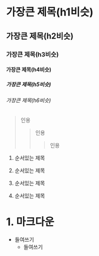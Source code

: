 # 가장큰 제목(h1비슷)
## 가장큰 제목(h2비슷)
### 가장큰 제목(h3비슷)
#### 가장큰 제목(h4비슷)
##### 가장큰 제목(h5비슷)
###### 가장큰 제목(h6비슷)

> 인용
> > 인용
> > > 인용

1. 순서있는 제목
2. 순서있는 제목

5. 순서있는 제목
6. 순서있는 제목

# 1. 마크다운
  * 들여쓰기
    * 들여쓰기
